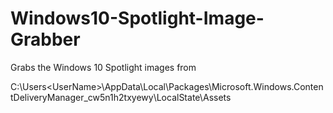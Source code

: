 # Windows10-Spotlight-Image-Grabber
Grabs the Windows 10 Spotlight images from 

C:\Users\<UserName>\AppData\Local\Packages\Microsoft.Windows.ContentDeliveryManager_cw5n1h2txyewy\LocalState\Assets
